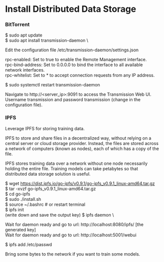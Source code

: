 # Install Distributed Data Storage

### BitTorrent

$ sudo apt update \
$ sudo apt install transmission-daemon \

Edit the configuration file /etc/transmission-daemon/settings.json

  rpc-enabled: Set to true to enable the Remote Management interface. \
  rpc-bind-address: Set to 0.0.0.0 to bind the interface to all available network interfaces. \
  rpc-whitelist: Set to * to accept connection requests from any IP address.

$ sudo systemctl restart transmission-daemon

Navigate to http://<server_ip>:9091 to access the Transmission Web UI. Username transmission and password transmission (change in the configuration file).

### IPFS

Leverage IPFS for storing training data. 

IPFS to store and share files in a decentralized way, without relying on a central server or cloud storage provider. Instead, the files are stored across a network of computers (known as nodes), each of which has a copy of the file.

IPFS stores training data over a network without one node necessarily holding the entire file. Training models can take petabytes so that distributed data storage solution is useful.

$ wget https://dist.ipfs.io/go-ipfs/v0.9.1/go-ipfs_v0.9.1_linux-amd64.tar.gz \
$ tar -xvzf go-ipfs_v0.9.1_linux-amd64.tar.gz \
$ cd go-ipfs \
$ sudo ./install.sh \
$ source ~/.bashrc  # or restart terminal \
$ ipfs init \
(write down and save the output key)
$ ipfs daemon \

Wait for daemon ready and go to url: http://localhost:8080/ipfs/ [the generated key] \
Wait for daemon ready and go to url: http://localhost:5001/webui

$ ipfs add /etc/passwd

Bring some bytes to the network if you want to train some models.
